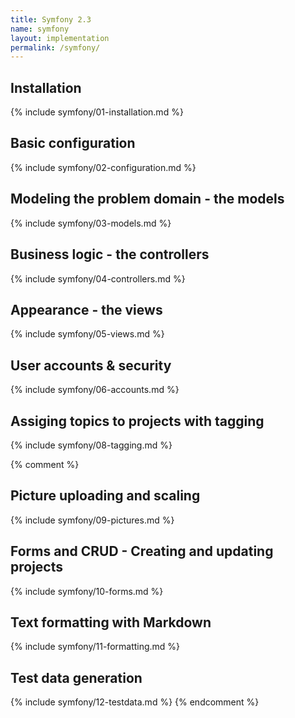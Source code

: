```yaml
---
title: Symfony 2.3
name: symfony
layout: implementation
permalink: /symfony/
---
```

## Installation
{% include symfony/01-installation.md %}
## Basic configuration
{% include symfony/02-configuration.md %}
## Modeling the problem domain - the models
{% include symfony/03-models.md %}
## Business logic - the controllers
{% include symfony/04-controllers.md %}
## Appearance - the views
{% include symfony/05-views.md %}
## User accounts & security
{% include symfony/06-accounts.md %}
## Assiging topics to projects with tagging 
{% include symfony/08-tagging.md %}

{% comment %}
## Picture uploading and scaling
{% include symfony/09-pictures.md %}
## Forms and CRUD - Creating and updating projects 
{% include symfony/10-forms.md %}
## Text formatting with Markdown
{% include symfony/11-formatting.md %}
## Test data generation
{% include symfony/12-testdata.md %}
{% endcomment %}